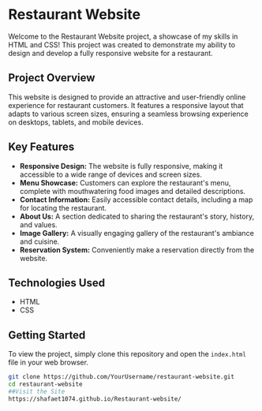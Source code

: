 # Restaurant Website

Welcome to the Restaurant Website project, a showcase of my skills in HTML and CSS! This project was created to demonstrate my ability to design and develop a fully responsive website for a restaurant. 

## Project Overview

This website is designed to provide an attractive and user-friendly online experience for restaurant customers. It features a responsive layout that adapts to various screen sizes, ensuring a seamless browsing experience on desktops, tablets, and mobile devices.

## Key Features

- **Responsive Design:** The website is fully responsive, making it accessible to a wide range of devices and screen sizes.
- **Menu Showcase:** Customers can explore the restaurant's menu, complete with mouthwatering food images and detailed descriptions.
- **Contact Information:** Easily accessible contact details, including a map for locating the restaurant.
- **About Us:** A section dedicated to sharing the restaurant's story, history, and values.
- **Image Gallery:** A visually engaging gallery of the restaurant's ambiance and cuisine.
- **Reservation System:** Conveniently make a reservation directly from the website.

## Technologies Used

- HTML
- CSS

## Getting Started

To view the project, simply clone this repository and open the `index.html` file in your web browser.

```bash
git clone https://github.com/YourUsername/restaurant-website.git
cd restaurant-website
##Visit the Site
https://shafaet1074.github.io/Restaurant-website/
